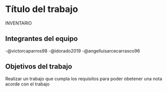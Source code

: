 # Título del trabajo
INVENTARIO

## Integrantes del equipo
-@victorcaparros98
-@idorado2019
-@angelluisarcecarrasco96

## Objetivos del trabajo

Realizar un trabajo que cumpla los requisitos para poder obetener una nota acorde con el trabajo
